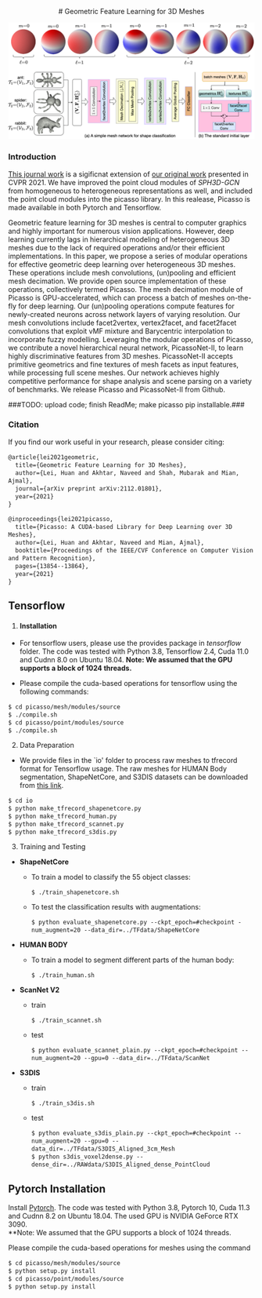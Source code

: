 <p align="center">
# Geometric Feature Learning for 3D Meshes
</p>

![alt text](https://github.com/EnyaHermite/Picasso/blob/main/image/teaser.png)

### Introduction
[This journal work](https://arxiv.org/abs/2112.01801) is a sigificnat extension of [our original work](https://arxiv.org/abs/2103.15076) presented in CVPR 2021. We have improved the point cloud modules of *SPH3D-GCN* from homogeneous to heterogeneous representations as well, and included the point cloud modules into the picasso library. In this realease, Picasso is made available in both Pytorch and Tensorflow. 

Geometric feature learning for 3D meshes is central to computer graphics and highly important for numerous vision applications. However, deep learning currently lags in hierarchical modeling of heterogeneous 3D meshes due to the lack of required operations and/or their efficient implementations. In this paper, we propose a series of modular operations for effective geometric deep learning over heterogeneous 3D meshes. These operations include mesh convolutions, (un)pooling and efficient mesh decimation. We provide open source implementation of these operations, collectively termed Picasso. The mesh decimation module of Picasso is GPU-accelerated, which can process a batch of meshes on-the-fly for deep learning. Our (un)pooling operations compute features for newly-created neurons across network layers of varying resolution. Our mesh convolutions include facet2vertex, vertex2facet, and facet2facet convolutions that exploit vMF mixture and Barycentric interpolation to incorporate fuzzy modelling. Leveraging the modular operations of Picasso, we contribute a novel hierarchical neural network, PicassoNet-II, to learn highly discriminative features from 3D meshes. PicassoNet-II accepts primitive geometrics and fine textures of mesh facets as input features, while processing full scene meshes. Our network achieves highly competitive performance for shape analysis and scene parsing on a variety of benchmarks. We release Picasso and PicassoNet-II from Github.

###TODO: upload code; finish ReadMe; make picasso pip installable.### 

### Citation
If you find our work useful in your research, please consider citing:

```
@article{lei2021geometric,
  title={Geometric Feature Learning for 3D Meshes},
  author={Lei, Huan and Akhtar, Naveed and Shah, Mubarak and Mian, Ajmal},
  journal={arXiv preprint arXiv:2112.01801},
  year={2021}
}
```
```
@inproceedings{lei2021picasso,
  title={Picasso: A CUDA-based Library for Deep Learning over 3D Meshes},
  author={Lei, Huan and Akhtar, Naveed and Mian, Ajmal},
  booktitle={Proceedings of the IEEE/CVF Conference on Computer Vision and Pattern Recognition},
  pages={13854--13864},
  year={2021}
} 
```

## Tensorflow 
1. #### Installation
- For tensorflow users, please use the provides package in *tensorflow* folder. The code was tested with Python 3.8, Tensorflow 2.4, Cuda 11.0 and Cudnn 8.0 on Ubuntu 18.04. **Note: We assumed that the GPU supports a block of 1024 threads.** 
  
- Please compile the cuda-based operations for tensorflow using the following commands:
```
$ cd picasso/mesh/modules/source
$ ./compile.sh
$ cd picasso/point/modules/source
$ ./compile.sh
```

2. Data Preparation
- We provide files in the `io' folder to process raw meshes to tfrecord format for Tensorflow usage. The raw meshes for HUMAN Body segmentation, ShapeNetCore, and S3DIS datasets can be downloaded from [this link](https://drive.google.com/drive/folders/1wyOpd5YnE9nUKe2m6oWQz9DgOLXCKwTg).
```
$ cd io
$ python make_tfrecord_shapenetcore.py 
$ python make_tfrecord_human.py 
$ python make_tfrecord_scannet.py  
$ python make_tfrecord_s3dis.py    
```
3. Training and Testing
- **ShapeNetCore**
  * To train a model to classify the 55 object classes:
    ```
    $ ./train_shapenetcore.sh  
    ```
  * To test the classification results with augmentations:
    ```
    $ python evaluate_shapenetcore.py --ckpt_epoch=#checkpoint -num_augment=20 --data_dir=../TFdata/ShapeNetCore
    ```

- **HUMAN BODY**   
  * To train a model to segment different parts of the human body:
    ```
    $ ./train_human.sh
    ```

- **ScanNet V2**  
  * train 
    ```  
    $ ./train_scannet.sh
    ```
  * test
    ```
    $ python evaluate_scannet_plain.py --ckpt_epoch=#checkpoint --num_augment=20 --gpu=0 --data_dir=../TFdata/ScanNet
    ```

- **S3DIS**    
  * train  
    ```   
    $ ./train_s3dis.sh
    ```
  * test   
    ```
    $ python evaluate_s3dis_plain.py --ckpt_epoch=#checkpoint --num_augment=20 --gpu=0 --data_dir=../TFdata/S3DIS_Aligned_3cm_Mesh
    $ python s3dis_voxel2dense.py --dense_dir=../RAWdata/S3DIS_Aligned_dense_PointCloud	
    ```

## Pytorch Installation
Install [Pytorch](https://pytorch.org/get-started/locally/). The code was tested with Python 3.8, Pytorch 10, Cuda 11.3 and Cudnn 8.2 on Ubuntu 18.04. The used GPU is NVIDIA GeForce RTX 3090.   
**Note: We assumed that the GPU supports a block of 1024 threads. 
  
Please compile the cuda-based operations for meshes using the command
```
$ cd picasso/mesh/modules/source
$ python setup.py install
$ cd picasso/point/modules/source
$ python setup.py install
```

